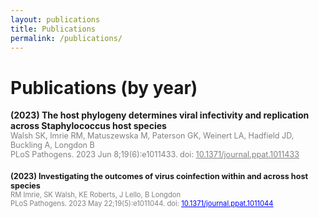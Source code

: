 ```yaml
---
layout: publications
title: Publications
permalink: /publications/
---
```


# Publications (by year)
<div>
  <div style="margin-bottom: 20px;">
    <div style="font-weight: bold;">(2023) The host phylogeny determines viral infectivity and replication across Staphylococcus host species</div>
    <div style="font-size: 0.9em; color: grey;">Walsh SK, Imrie RM, Matuszewska M, Paterson GK, Weinert LA, Hadfield JD, Buckling A, Longdon B</div>
    <div style="font-size: 0.9em; color: grey;">PLoS Pathogens. 2023 Jun 8;19(6):e1011433. doi: <a href="https://doi.org/10.1371/journal.ppat.1011433" style="color: grey;">10.1371/journal.ppat.1011433</a></div>
  </div>

  <div style="margin-bottom: 20px;">
    <div style="font-weight: bold;font-size: 0.9em;">(2023) Investigating the outcomes of virus coinfection within and across host species</div>
    <div style="font-size: 0.8em; color: grey;">RM Imrie, SK Walsh, KE Roberts, J Lello, B Longdon</div>
    <div style="font-size: 0.8em; color: grey;">PLoS Pathogens. 2023 May 22;19(5):e1011044. doi: <a href="https://doi.org/10.1371/journal.ppat.1011044" style="color: blue;">10.1371/journal.ppat.1011044</a></div>
  </div>
</div>
